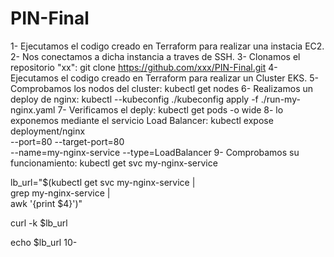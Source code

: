 # PIN-Final
1- Ejecutamos el codigo creado en Terraform para realizar   una instacia EC2.
2- Nos conectamos a dicha instancia a traves de SSH.
3- Clonamos el repositorio "xx":
git clone https://github.com/xxx/PIN-Final.git
4- Ejecutamos el codigo creado en Terraform para realizar un Cluster EKS.
5- Comprobamos los nodos del cluster:
kubectl get nodes
6- Realizamos un deploy de nginx:
kubectl --kubeconfig ./kubeconfig apply -f ./run-my-nginx.yaml
7- Verificamos el deply:
kubectl get pods -o wide
8- lo exponemos mediante el servicio Load Balancer:
kubectl expose deployment/nginx \
        --port=80 --target-port=80 \
        --name=my-nginx-service --type=LoadBalancer
9- Comprobamos su funcionamiento:
kubectl get svc my-nginx-service

lb_url="$(kubectl get svc my-nginx-service | \
            grep my-nginx-service | \
            awk '{print $4}')"

curl -k $lb_url

echo $lb_url
10- 
